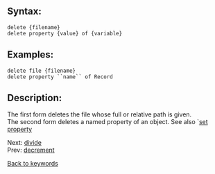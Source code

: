 ## Syntax:
`delete {filename}`  
`delete property {value} of {variable}`
## Examples:
`delete file {filename}`  
`delete property ``name`` of Record`
## Description:
The first form deletes the file whose full or relative path is given.  
The second form deletes a named property of an object. See also `[set property](set.md)

Next: [divide](divide.md)  
Prev: [decrement](decrement.md)

[Back to keywords](../keywords.md)
